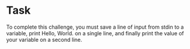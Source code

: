 ﻿# Task
To complete this challenge, you must save a line of input from stdin to a variable, print Hello, World. on a single line, and finally print the value of your variable on a second line.